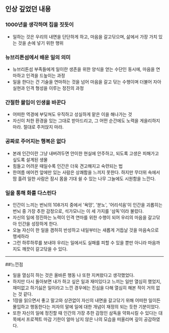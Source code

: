 ## 인상 깊었던 내용
### 1000년을 생각하며 집을 짓듯이
- 일하는 것은 우리의 내면을 단단하게 하고, 마음을 갈고닦으며, 삶에서 가장 가치 있는 것을 손에 넣기 위한 행위

### 뉴브리튼섬에서 배운 일의 의미
- 뉴브리튼섬 부족들에게 일이란 생존을 위한 양식을 얻는 수단인 동시에, 마음을 연마하고 인격을 드높이는 과정
- 일을 한다는 건 기술을 연마하는 것을 넘어 마음을 갈고 닦는 수행이며 더불어 자아실현과 인격 형성을 이루는 정진의 과정

### 간절한 몰입이 인생을 바꾼다
- 어떠한 역경에 부딪쳐도 우직하고 성실하게 맡은 이을 해나가는 것
- 자신이 처한 환경을 있는 그대로 받아드리고, 그 어떤 순간에도 노력을 게을리하지 마라. 절대로 주저앉지 마라.

### 공짜로 주어지는 행복은 없다
- 본래 인간이란 그냥 내버려두면 안이한 현실에 안주하고, 되도록 고생은 피해가고 싶도록 설계된 생물
- 힘들고 어려운 때일수록 인간은 더욱 견고해지고 숙련되는 법
- 한여름 에어컨 앞에만 있는 사람은 상쾌함을 느끼지 못한다. 하지만 무더위 속에서 땀 흘려 일한 사람은 잠시 몸을 기대 쉴 수 있는 나무 그늘에도 시원함을 느낀다.

### 일을 통해 화를 다스린다
- 인간이 느끼는 번뇌의 108가지 중에서 '욕망', '분노', '어리석음'이 인간을 괴롭히는 번뇌 중 가장 추한 감정으로, 석가모니는 이 세 가지를 '삼독'이라 불렀다.
- 자신의 일에 정진하는 노력이 인격 연마를 위한 수행이 되어 우리의 마음을 갈고닦아 인간을 성장하게 한다.
- 오늘 자신이 한 일을 겸허히 반성하고 내일부터는 새롭게 거듭날 것을 마음속으로 맹세하라
- 그런 하루하루를 보내야 우리는 일에서도 실패를 피할 수 있을 뿐만 아니라 마음까지도 깨끗이 갈고닦을 수 있다.

---

##느낀점
- 일을 열심히 하는 것은 올바른 행동 나 또한 지켜왔다고 생각했었다.
- 하지만 다시 돌아보면 내가 하고 싶은 일과 재미있다고 느끼는 일만 열심히 했었지, 재미없고 하기싫은 일이라고 느낀 경우에는 진심을 다해 열심히 해본 적이 거의 없는 것 같다.
- 1장을 읽으면서 좋고 말고와 상관없이 자신의 내면을 갈고닦기 위해 어떠한 일이든 몰입하고 행동한다는 저자의 말에 일에 대한 개념이 재정의 되는 듯한 기분이었다.
- 또한 자신의 일에 정진할 때 인간의 가장 추한 감정인 삼독을 약화시킬 수 있다는 대목에서 프로젝트 마감 기한이 얼마 남지 않은 나의 모습을 떠올리며 깊이 공감하였다.
